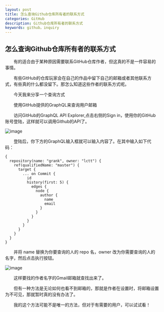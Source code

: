 ```yaml
---
layout: post
title: 怎么查询Github仓库所有者的联系方式
categories: GitHub
description: Github仓库所有者的联系方式
keywords: github，inquiry
---
```


## 怎么查询Github仓库所有者的联系方式

&emsp;&emsp;有的适合由于某种原因需要联系GitHub仓库作者，但这真的不是一件容易的事情。

&emsp;&emsp;有些GitHub的仓库玩家会在自己的作品中留下自己的邮箱或者其他联系方式，有些真的什么都没留下。那怎么知道这些作者的联系方式呢。

&emsp;&emsp;今天我来分享一个查询方式

&emsp;&emsp;使用GitHub提供的GraphQL来查询用户邮箱

&emsp;&emsp;访问GitHub的GraphQL API Explorer,点击右侧的Sign in，使用你的GitHub账号登陆，这样就可以调用Github的API了。

![image](https://github.com/weakchen007/aiwv.github.io/assets/58799395/6ef26ea5-6f0a-4a57-b051-0331ecc56936)

&emsp;&emsp;登陆后，你下方的GraphQL输入框就可以输入内容了。在其中输入如下代码：
```
{
  repository(name: "grank", owner: "lctt") {
    ref(qualifiedName: "master") {
      target {
        ... on Commit {
          id
          history(first: 5) {
            edges {
              node {
                author {
                  name
                  email
                }
              }
            }
          }
        }
      }
    }
  }
}

```

&emsp;&emsp;并将 name 替换为你要查询的人的 repo 名，owner 改为你需要查询的人的名字，然后点击执行按钮。

![image](https://github.com/weakchen007/aiwv.github.io/assets/58799395/7d251a6f-4692-4dbd-9edf-30c4abd543cf)

&emsp;&emsp;这样要找的作者名字的Gmail邮箱就查找出来了。

&emsp;&emsp;但有一种方法是无论如何也看不到邮箱的，那就是作者在设置时，将邮箱设置为不可见，那就暂时真的没有办法了。

&emsp;&emsp;我的这个方法可能不是唯一的方法，但对于有需要的用户，可以试试看！
